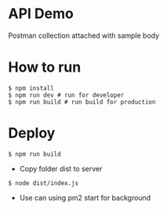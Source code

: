 # API Demo

Postman collection attached with sample body

# How to run

```
$ npm install
$ npm run dev # run for developer
$ npm run build # run build for production
```

# Deploy

```
$ npm run build
```

- Copy folder dist to server

```
$ node dist/index.js
```

- Use can using pm2 start for background
